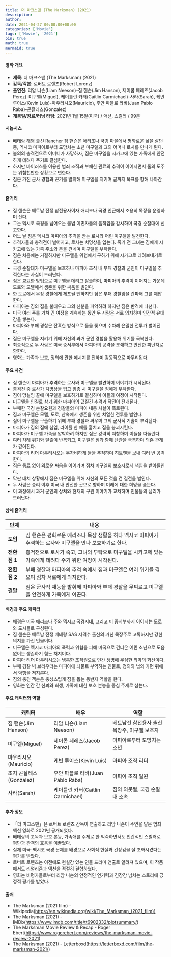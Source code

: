 ```yaml
---
title: 더 마크스맨 (The Marksman) (2021)
description: 
author: 
date: 2021-04-27 00:00:00+00:00
categories: ['Movie']
tags: ['Movie', '2021']
pin: true
math: true
mermaid: true
---
```

#### 영화 개요

- **제목**: 더 마크스맨 (The Marksman) (2021)  
- **감독/각본**: 로버트 로렌츠(Robert Lorenz)  
- **출연진**: 리암 니슨(Liam Neeson)-짐 핸슨(Jim Hanson), 제이콥 페레즈(Jacob Perez)-미구엘(Miguel), 케이틀린 카터(Caitlin Carmichael)-사라(Sarah), 케빈 루이스(Kevin Luis)-마우리시오(Mauricio), 후안 파블로 라바(Juan Pablo Raba)-곤잘레스(Gonzalez)  
- **개봉일/장르/러닝 타임**: 2021년 1월 15일(미국) / 액션, 스릴러 / 99분  

#### 시놉시스

- 베테랑 해병 출신 Rancher 짐 핸슨은 애리조나 국경 마을에서 평화로운 삶을 살던 중, 멕시코 마피아로부터 도망치는 소년 미구엘과 그의 어머니 로사를 만나게 된다.  
- 불의의 총격전으로 어머니가 사망하자, 짐은 미구엘을 시카고에 있는 가족에게 안전하게 데려다 주기로 결심한다.  
- 하지만 바이러스를 이용한 범죄 조직과 부패한 관료의 추격이 이어지면서 둘의 도주는 위험천만한 상황으로 변한다.  
- 짐은 가진 군사 경험과 끈기를 발휘해 미구엘을 지키며 끝까지 목표를 향해 나아간다.  

#### 줄거리

- 짐 핸슨은 베트남 전쟁 참전용사이자 애리조나 국경 인근에서 조용히 목장을 운영하며 산다.  
- 그는 멕시코 국경을 넘어오는 불법 이민자들의 움직임을 감시하며 국경 순찰대에 신고한다.  
- 어느 날 짐은 멕시코 마피아의 추격을 받는 로사와 어린 미구엘을 발견한다.  
- 추격자들과 총격전이 벌어지고, 로사는 치명상을 입는다. 죽기 전 그녀는 짐에게 시카고에 있는 가족 주소와 돈을 건네며 미구엘을 부탁한다.  
- 짐은 처음에는 거절하지만 미구엘을 위험에서 구하기 위해 시카고로 데려보내기로 한다.  
- 국경 순찰대가 미구엘을 보호하나 마피아 조직 내 부패 경찰과 군인이 미구엘을 추적한다는 사실이 드러난다.  
- 짐은 교묘한 방법으로 미구엘을 데리고 탈출하며, 마피아의 추격이 이어지는 가운데 도로와 모텔에서 생존을 위한 싸움을 벌인다.  
- 한 도로에서 무장 경찰에게 체포될 뻔하지만 짐은 부패 경찰임을 간파해 그를 제압한다.  
- 마피아는 짐의 집을 불태우고 그의 신분을 파악하려 하지만 짐은 반격에 나선다.  
- 미국 여러 주를 거쳐 긴 여정을 계속하는 동안 두 사람은 서로 의지하며 인간적 유대감을 쌓는다.  
- 마피아와 부패 경찰은 잔혹한 방식으로 둘을 쫓으며 수차례 은밀한 전투가 벌어진다.  
- 짐은 미구엘을 지키기 위해 자신의 과거 군인 경험을 활용해 위기를 극복한다.  
- 최종적으로 두 사람은 미국 중서부에서 마피아의 공격을 분쇄하고 안전한 피난처로 향한다.  
- 영화는 가족과 보호, 정의에 관한 메시지를 전하며 감동적으로 마무리된다.  

#### 주요 사건

- 짐 핸슨이 마피아가 추격하는 로사와 미구엘을 발견하며 이야기가 시작된다.  
- 총격전 중 로사가 치명상을 입고 임종 시 미구엘을 짐에게 부탁한다.  
- 짐이 망설임 끝에 미구엘을 보호하기로 결심하며 이들의 여정이 시작된다.  
- 미구엘을 인질로 삼기 위한 마피아의 끈질긴 추격과 작전이 전개된다.  
- 부패한 국경 순찰요원과 경찰들의 마피아 내통 사실이 폭로된다.  
- 짐과 미구엘은 모텔, 도로, 산속에서 생존을 위한 치열한 전투를 벌인다.  
- 짐이 미구엘을 구출하기 위해 부패 경찰과 싸우며 그의 군사적 기술이 부각된다.  
- 마피아가 짐의 집에 침입, 라이플 한 패를 훔치고 집을 붕괴시킨다.  
- 마피아가 미구엘 가족을 압박하려 하지만 짐은 강력히 저항하며 이들을 따돌린다.  
- 여러 차례 위기와 탈출이 반복되고, 미구엘은 짐과 함께 난관을 극복하며 의존 관계가 깊어진다.  
- 마피아의 리더 마우리시오는 무자비하게 둘을 추적하며 히트맨을 보내 여러 번 공격한다.  
- 짐은 동료 없이 외로운 싸움을 이어가며 점차 미구엘의 보호자로서 책임을 받아들인다.  
- 막판 대치 상황에서 짐은 미구엘을 위해 자신의 모든 것을 건 결전을 벌인다.  
- 두 사람은 승리 이후 미국 내 안전한 곳으로 향하며 미래에 대한 희망을 품는다.  
- 이 과정에서 과거 군인의 상처와 현재의 구원 이야기가 교차하며 인물들의 심리가 드러난다.  

#### 상세 줄거리

| **단계**      | **내용** |
|--------------|----------|
| **도입**      | 짐 핸슨은 평화로운 애리조나 목장 생활을 하다 멕시코 마피아가 추격하는 로사와 미구엘을 만나 보호하기로 한다. |
| **전환점 1**  | 총격전으로 로사가 죽고, 그녀의 부탁으로 미구엘을 시카고에 있는 가족에게 데려다 주기 위한 여정이 시작된다. |
| **전환점 2**  | 부패 경찰과 마피아의 추격 속에서 짐과 미구엘은 여러 위기를 겪으며 점차 서로에게 의지한다. |
| **결말**      | 짐은 군사적 재능을 발휘해 마피아와 부패 경찰을 무찌르고 미구엘을 안전하게 가족에게 이끈다. |

#### 배경과 주요 캐릭터

- 배경은 미국 애리조나 주와 멕시코 국경지대, 그리고 미 중서부까지 이어지는 도로와 도시들로 구성된다.  
- 짐 핸슨은 베트남 전쟁 베테랑 SAS 저격수 출신의 거친 목장주로 고독하지만 강한 의지를 가진 인물이다.  
- 미구엘은 멕시코 마피아의 폭력과 위협을 피해 미국으로 건너온 어린 소년으로 도움 없이는 생존하기 힘든 처지이다.  
- 마피아 리더 마우리시오는 냉혹한 조직원으로 인간 생명에 무심한 죄악의 화신이다.  
- 부패 경찰 빅 브라우더는 마피아에 뇌물로 부역하는 인물로, 정의와 법의 가면 뒤에서 악행을 저지른다.  
- 짐의 충견 잭슨은 충성스럽게 짐을 돕는 동반자 역할을 한다.  
- 영화는 인간 간 신뢰와 희생, 가족에 대한 보호 본능을 중심 주제로 삼는다.  

#### 주요 캐릭터와 역할

| **캐릭터** | **배우** | **역할** |
|------------|----------|----------|
| 짐 핸슨(Jim Hanson) | 리암 니슨(Liam Neeson) | 베트남전 참전용사 출신 목장주, 미구엘 보호자 |
| 미구엘(Miguel) | 제이콥 페레즈(Jacob Perez) | 마피아로부터 도망치는 소년         |
| 마우리시오(Mauricio) | 케빈 루이스(Kevin Luis) | 마피아 조직 리더                      |
| 조지 곤잘레스(Gonzalez) | 후안 파블로 라바(Juan Pablo Raba) | 마피아 조직 일원                 |
| 사라(Sarah) | 케이틀린 카터(Caitlin Carmichael) | 짐의 의붓딸, 국경 순찰대 소속      |

#### 추가 정보

- 「더 마크스맨」은 로버트 로렌츠 감독이 연출하고 리암 니슨이 주연을 맡은 범죄 액션 영화로 2021년 공개되었다.  
- 베테랑의 고독과 보호 본능, 가족애를 주제로 한 익숙하면서도 인간적인 스릴러로 평단과 관객의 호응을 이끌었다.  
- 실제 미국-멕시코 국경 문제를 배경으로 사회적 현실과 긴장감을 잘 조화시켰다는 평가를 받았다.  
- 로버트 로렌츠는 이전에도 현실감 있는 인물 드라마 연출로 알려져 있으며, 이 작품에서도 리얼리즘과 액션을 적절히 결합하였다.  
- 영화는 비평가들로부터 리암 니슨의 안정적인 연기력과 긴장감 넘치는 스토리에 긍정적 평가를 받았다.  

#### 출처

- The Marksman (2021 film) - Wikipedia(https://en.wikipedia.org/wiki/The_Marksman_(2021_film))  
- The Marksman (2021) - IMDb(https://www.imdb.com/title/tt6902332/plotsummary/)  
- The Marksman Movie Review & Recap - Roger Ebert(https://www.rogerebert.com/reviews/the-marksman-movie-review-2021)  
- The Marksman (2021) - Letterboxd(https://letterboxd.com/film/the-marksman-2021/)
